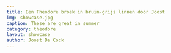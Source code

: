 ```yaml
---
title: Een Theodore broek in bruin-grijs linnen door Joost
img: showcase.jpg
caption: These are great in summer
category: theodore
layout: showcase
author: Joost De Cock
---
```

